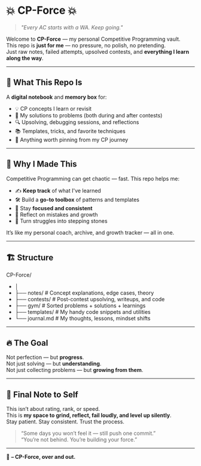 ﻿# 💥 CP-Force 💥

> *"Every AC starts with a WA. Keep going."*

Welcome to **CP-Force** — my personal Competitive Programming vault.  
This repo is **just for me** — no pressure, no polish, no pretending.  
Just raw notes, failed attempts, upsolved contests, and **everything I learn along the way**.

---

## 🧭 What This Repo Is

A **digital notebook** and **memory box** for:
- 💡 CP concepts I learn or revisit
- 🧵 My solutions to problems (both during and after contests)
- 🔍 Upsolving, debugging sessions, and reflections
- 📚 Templates, tricks, and favorite techniques
- 📌 Anything worth pinning from my CP journey

---

## 🧠 Why I Made This

Competitive Programming can get chaotic — fast. This repo helps me:
- ✍️ **Keep track** of what I've learned
- 🛠️ Build a **go-to toolbox** of patterns and templates
- 🎯 Stay **focused and consistent**
- 🔁 Reflect on mistakes and growth
- 💪 Turn struggles into stepping stones

It’s like my personal coach, archive, and growth tracker — all in one.

---

## 🏗️ Structure

CP-Force/
- │
- ├── notes/ # Concept explanations, edge cases, theory
- ├── contests/ # Post-contest upsolving, writeups, and code
- ├── gym/ # Sorted problems + solutions + learnings
- ├── templates/ # My handy code snippets and utilities
- └── journal.md # My thoughts, lessons, mindset shifts



---

## 🔥 The Goal

Not perfection — but **progress**.  
Not just solving — but **understanding**.  
Not just collecting problems — but **growing from them**.

---

## 💬 Final Note to Self

This isn’t about rating, rank, or speed.  
This is **my space to grind, reflect, fail loudly, and level up silently**.  
Stay patient. Stay consistent. Trust the process.

> “Some days you won’t feel it — still push one commit.”  
> “You’re not behind. You’re building your force.”

---

📍 **– CP-Force, over and out.**
